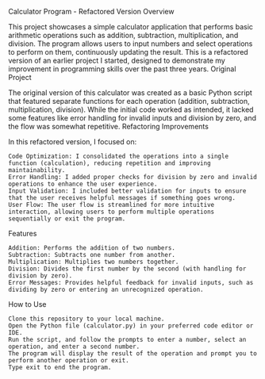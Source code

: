 Calculator Program - Refactored Version
Overview

This project showcases a simple calculator application that performs basic arithmetic operations such as addition, subtraction, multiplication, and division. The program allows users to input numbers and select operations to perform on them, continuously updating the result. This is a refactored version of an earlier project I started, designed to demonstrate my improvement in programming skills over the past three years.
Original Project

The original version of this calculator was created as a basic Python script that featured separate functions for each operation (addition, subtraction, multiplication, division). While the initial code worked as intended, it lacked some features like error handling for invalid inputs and division by zero, and the flow was somewhat repetitive.
Refactoring Improvements

In this refactored version, I focused on:

    Code Optimization: I consolidated the operations into a single function (calculation), reducing repetition and improving maintainability.
    Error Handling: I added proper checks for division by zero and invalid operations to enhance the user experience.
    Input Validation: I included better validation for inputs to ensure that the user receives helpful messages if something goes wrong.
    User Flow: The user flow is streamlined for more intuitive interaction, allowing users to perform multiple operations sequentially or exit the program.

Features

    Addition: Performs the addition of two numbers.
    Subtraction: Subtracts one number from another.
    Multiplication: Multiplies two numbers together.
    Division: Divides the first number by the second (with handling for division by zero).
    Error Messages: Provides helpful feedback for invalid inputs, such as dividing by zero or entering an unrecognized operation.

How to Use

    Clone this repository to your local machine.
    Open the Python file (calculator.py) in your preferred code editor or IDE.
    Run the script, and follow the prompts to enter a number, select an operation, and enter a second number.
    The program will display the result of the operation and prompt you to perform another operation or exit.
    Type exit to end the program.
